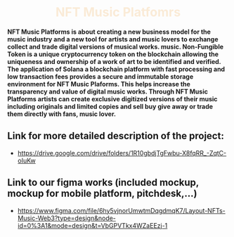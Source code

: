 <h1 align="center" id="title" style="color:antiquewhite">NFT Music Platfomrs</h1>

<b id="description">NFT Music Platforms is about creating a new business model for the music industry and a new tool for artists and music lovers to exchange collect and trade digital versions of musical works. music. Non-Fungible Token is a unique cryptocurrency token on the blockchain allowing the uniqueness and ownership of a work of art to be identified and verified. The application of Solana a blockchain platform with fast processing and low transaction fees provides a secure and immutable storage environment for NFT Music Plaforms. This helps increase the transparency and value of digital music works. Through NFT Music Platforms artists can create exclusive digitized versions of their music including originals and limited copies and sell buy give away or trade them directly with fans, music lover.</b>

## Link for more detailed description of the project:
- https://drive.google.com/drive/folders/1R10gbdjTgFwbu-X8fqRR_-ZqtC-oIuKw

## Link to our figma works (included mockup, mockup for mobile platform, pitchdesk,...)
- https://www.figma.com/file/6hy5vjnorUmwtmDqgdmqK7/Layout-NFTs-Music-Web3?type=design&node-id=0%3A1&mode=design&t=VbGPVTkx4WZaEEzj-1
